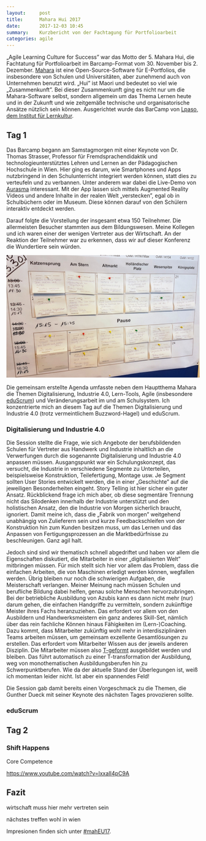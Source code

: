 ```yaml
---
layout:     post
title:      Mahara Hui 2017
date:       2017-12-03 10:45
summary:    Kurzbericht von der Fachtagung für Portfolioarbeit
categories: agile
---
```


„Agile Learning Culture for Success” war das Motto der 5. Mahara Hui, die Fachtatung für Portfolioarbeit im Barcamp-Format vom 30. November bis 2. Dezember. [Mahara](https://mahara.org/) ist eine Open-Source-Software für E-Portfolios, die insbesondere von Schulen und Universitäten, aber zunehmend auch von Unternehmen benutzt wird. „Hui” ist Maori und bedeutet so viel wie „Zusammenkunft”. Bei dieser Zusammenkunft ging es nicht nur um die Mahara-Software selbst, sondern allgemein um das Thema Lernen heute und in der Zukunft und wie zeitgemäße technische und organisatorische Ansätze nützlich sein können. Ausgerichtet wurde das BarCamp von [Lpaso, dem Institut für Lernkultur](http://www.lpaso.de/).

## Tag 1

Das Barcamp begann am Samstagmorgen mit einer Keynote von Dr. Thomas Strasser, Professor für Fremdsprachendidaktik und technologieunterstütztes Lehren und Lernen an der Pädagogischen Hochschule in Wien. Hier ging es darum, wie Smartphones und Apps nutzbringend in den Schulunterricht integriert werden können, statt dies zu verteufeln und zu verbannen. Unter anderem war dabei die Live-Demo von [Aurasma](https://www.aurasma.com/) interessant. Mit der App lassen sich mittels Augmented Reality Videos und andere Inhalte in der realen Welt „verstecken”, egal ob in Schulbüchern oder im Museum. Diese können darauf von den Schülern interaktiv entdeckt werden.

Darauf folgte die Vorstellung der insgesamt etwa 150 Teilnehmer. Die allermeisten Besucher stammten aus dem Bildungswesen. Meine Kollegen und ich waren einer der wenigen Vertreter aus der Wirtschaft. An der Reaktion der Teilnehmer war zu erkennen, dass wir auf dieser Konferenz die Wundertiere sein würden.

![agenda](/assets/2017-12-03-mahara-hui-2017-kassel/mahara-hui-2017.jpg)

Die gemeinsam erstellte Agenda umfasste neben dem Hauptthema Mahara die Themen Digitalisierung, Industrie 4.0, Lern-Tools, Agile (insbesondere [eduScrum](http://eduscrum.nl/de/)) und Veränderungsarbeit im und am Schulsystem. Ich konzentrierte mich an diesem Tag auf die Themen Digitalisierung und Industrie 4.0 (trotz vermeintlichem Buzzword-Hagel) und eduScrum.

### Digitalisierung und Industrie 4.0

Die Session stellte die Frage, wie sich Angebote der berufsbildenden Schulen für Vertreter aus Handwerk und Industrie inhaltlich an die Verwerfungen durch die sogenannte Digitalisierung und Industrie 4.0 anpassen müssen. Ausgangspunkt war ein Schulungskonzept, das versucht, die Industrie in verschiedene Segmente zu Unterteilen, beispielsweise Konstruktion, Teilefertigung, Montage usw. Je Segment sollten User Stories entwickelt werden, die in einer „Geschichte” auf die jeweiligen Besonderheiten eingeht. Story Telling ist hier sicher ein guter Ansatz. Rückblickend frage ich mich aber, ob diese segmentäre Trennung nicht das Silodenken innerhalb der Industrie unterstützt und den holistischen Ansatz, den die Industrie von Morgen sicherlich braucht, ignoriert. Damit meine ich, dass die „Fabrik von morgen” weitgehend unabhängig von Zulieferern sein und kurze Feedbackschleifen von der Konstruktion hin zum Kunden besitzen muss, um das Lernen und das Anpassen von Fertigungsprozessen an die Marktbedürfnisse zu beschleunigen. Ganz agil halt.

Jedoch sind sind wir thematisch schnell abgedriftet und haben vor allem die Eigenschaften diskutiert, die Mitarbeiter in einer „digitalisierten Welt” mitbringen müssen. Für mich stellt sich hier vor allem das Problem, dass die einfachen Arbeiten, die von Maschinen erledigt werden können, wegfallen werden. Übrig bleiben nur noch die schwierigen Aufgaben, die Meisterschaft verlangen. Meiner Meinung nach müssen Schulen und berufliche Bildung dabei helfen, genau solche Menschen hervorzubringen. Bei der betriebliche Ausbildung von Azubis kann es dann nicht mehr (nur) darum gehen, die einfachen Handgriffe zu vermitteln, sondern zukünftige Meister ihres Fachs heranzuziehen. Das erfordert vor allem von den Ausbildern und Handwerksmeistern ein ganz anderes Skill-Set, nämlich über das rein fachliche Können hinaus Fähigkeiten im (Lern-)Coaching. Dazu kommt, dass Mitarbeiter zukünftig wohl mehr in interdisziplinären Teams arbeiten müssen, um gemeinsam exzellente Gesamtlösungen zu erstellen. Das erfordert vom Mitarbeiter Wissen aus der jeweils anderen Disziplin. Die Mitarbeiter müssen also [T-geformt](https://en.wikipedia.org/wiki/T-shaped_skills) ausgebildet werden und bleiben. Das führt automatisch zu einer T-transformation der Ausbildung, weg von monothematischen Ausbildungsberufen hin zu Schwerpunktberufen. Wie da der aktuelle Stand der Überlegungen ist, weiß ich momentan leider nicht. Ist aber ein spannendes Feld!

Die Session gab damit bereits einen Vorgeschmack zu die Themen, die Gunther Dueck mit seiner Keynote des nächsten Tages provozieren sollte.

### eduScrum

## Tag 2

### Shift Happens

Core Competence

https://www.youtube.com/watch?v=lxxaII4pC9A

## Fazit

wirtschaft muss hier mehr vertreten sein

nächstes treffen wohl in wien

Impresionen finden sich unter [#mahEU17](https://twitter.com/hashtag/mahEU17?src=hash).
